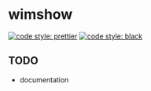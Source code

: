 # wimshow
[![code style: prettier](https://img.shields.io/badge/code_style-prettier-ff69b4.svg?style=flat-square)](https://github.com/prettier/prettier)
[![code style: black](https://img.shields.io/badge/code_style-black-black?style=flat-square)](https://github.com/psf/black)

## TODO
- documentation
